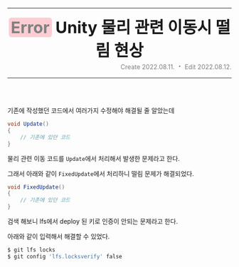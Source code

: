<hr> <!-- Header -->
<div align="center" style="font-weight: bold; font-size: 36px;">
    <span class="Error" style="color: gray; background-color: rgb(254 205 211); border-radius: 0.4rem;"><span style="margin: 0.3rem;">Error</span></span>
    <span>Unity 물리 관련 이동시 떨림 현상</span>
</div>
<div align="right" style="color: gray;">
    <span>Create </span><span>2022.08.11.</span>
    <span style="margin: 4px; font-weight: bold; font-size: 20px;">·</span>
    <span>Edit </span><span>2022.08.12.</span>
</div>
<hr>
<br>
<br>

기존에 작성했던 코드에서 여러가지 수정해야 해결될 줄 알았는데

```cs
void Update()
{
    // 기존에 있던 코드
}
```

물리 관련 이동 코드를 `Update`에서 처리해서 발생한 문제라고 한다.

그래서 아래와 같이 `FixedUpdate`에서 처리하니 떨림 문제가 해결되었다.

```cs
void FixedUpdate()
{
    // 기존에 있던 코드
}
```

검색 해보니 lfs에서 deploy 된 키로 인증이 안되는 문제라고 한다.

아래와 같이 입력해서 해결할 수 있었다.

```bash
$ git lfs locks
$ git config 'lfs.locksverify' false
```